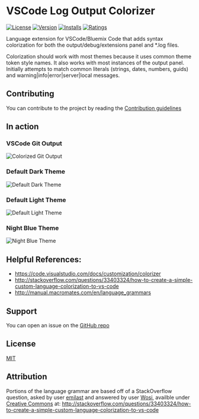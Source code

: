 # VSCode Log Output Colorizer
[![License](http://img.shields.io/badge/license-MIT-green.svg?style=flat)](https://raw.githubusercontent.com/IBM-Bluemix/vscode-log-output-colorizer/blob/master/LICENSE)
[![Version](https://vsmarketplacebadge.apphb.com/version/IBM.output-colorizer.svg)](https://marketplace.visualstudio.com/items?itemName=IBM.output-colorizer)
[![Installs](https://vsmarketplacebadge.apphb.com/installs/IBM.output-colorizer.svg)](https://marketplace.visualstudio.com/items?itemName=IBM.output-colorizer)
[![Ratings](https://vsmarketplacebadge.apphb.com/rating/IBM.output-colorizer.svg)](https://marketplace.visualstudio.com/items?itemName=IBM.output-colorizer)

Language extension for VSCode/Bluemix Code that adds syntax colorization for both the output/debug/extensions panel and *.log files.

Colorization should work with most themes because it uses common theme token style names. It also works with most instances of the output panel. Initially attempts to match common literals (strings, dates, numbers, guids) and warning|info|error|server|local messages.

## Contributing
You can contribute to the project by reading the [Contribution guidelines](https://github.com/IBM-Bluemix/vscode-log-output-colorizer/blob/master/CONTRIBUTING.md)

## In action

### VSCode Git Output
![Colorized Git Output](https://raw.githubusercontent.com/IBM-Bluemix/vscode-log-output-colorizer/master/github-assets/screenshot-4.jpg)

### Default Dark Theme
![Default Dark Theme](https://raw.githubusercontent.com/IBM-Bluemix/vscode-log-output-colorizer/master/github-assets/screenshot-1.jpg)

### Default Light Theme
![Default Light Theme](https://raw.githubusercontent.com/IBM-Bluemix/vscode-log-output-colorizer/master/github-assets/screenshot-2.jpg)

### Night Blue Theme
![Night Blue Theme](https://raw.githubusercontent.com/IBM-Bluemix/vscode-log-output-colorizer/master/github-assets/screenshot-3.jpg)

## Helpful References:

* https://code.visualstudio.com/docs/customization/colorizer
* http://stackoverflow.com/questions/33403324/how-to-create-a-simple-custom-language-colorization-to-vs-code 
* http://manual.macromates.com/en/language_grammars

## Support
You can open an issue on the [GitHub repo](https://github.com/IBM-Bluemix/vscode-log-output-colorizer/issues)

## License
[MIT](LICENSE)

## Attribution
Portions of the language grammar are based off of a StackOverflow question, asked by user [emilast](http://stackoverflow.com/users/736684/emilast) and answered by user [Wosi](http://stackoverflow.com/users/2023316/wosi), availble under [Creative Commons](http://blog.stackoverflow.com/2009/06/attribution-required/) at: http://stackoverflow.com/questions/33403324/how-to-create-a-simple-custom-language-colorization-to-vs-code 

